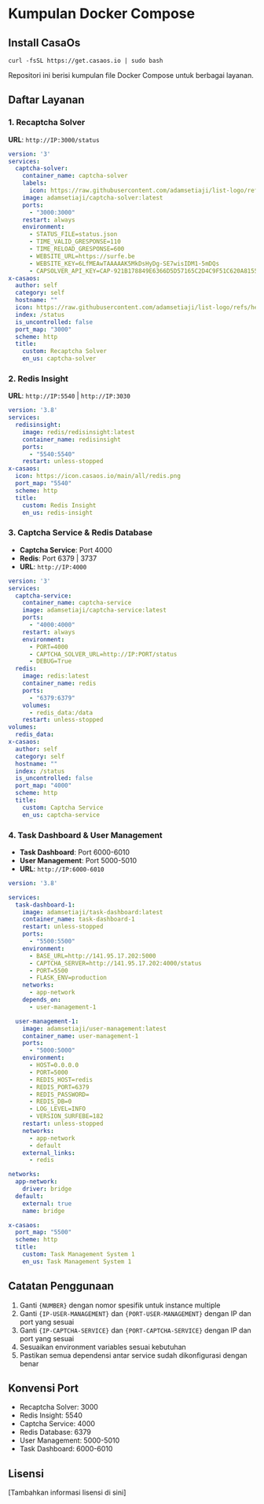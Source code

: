 # Kumpulan Docker Compose

## Install CasaOs
```
curl -fsSL https://get.casaos.io | sudo bash
```

Repositori ini berisi kumpulan file Docker Compose untuk berbagai layanan.

## Daftar Layanan

### 1. Recaptcha Solver
**URL**: `http://IP:3000/status`

```yaml
version: '3'
services:
  captcha-solver:
    container_name: captcha-solver
    labels:
      icon: https://raw.githubusercontent.com/adamsetiaji/list-logo/refs/heads/main/recaptcha-solver.png
    image: adamsetiaji/captcha-solver:latest
    ports:
      - "3000:3000"
    restart: always
    environment:
      - STATUS_FILE=status.json
      - TIME_VALID_GRESPONSE=110
      - TIME_RELOAD_GRESPONSE=600
      - WEBSITE_URL=https://surfe.be
      - WEBSITE_KEY=6LfMEAwTAAAAAK5MkDsHyDg-SE7wisIDM1-5mDQs
      - CAPSOLVER_API_KEY=CAP-921B178849E6366D5D57165C2D4C9F51C620A8155696A497CBA21AB82423DB45
x-casaos:
  author: self
  category: self
  hostname: ""
  icon: https://raw.githubusercontent.com/adamsetiaji/list-logo/refs/heads/main/recaptcha-solver.png
  index: /status
  is_uncontrolled: false
  port_map: "3000"
  scheme: http
  title:
    custom: Recaptcha Solver
    en_us: captcha-solver
```

### 2. Redis Insight
**URL**: `http://IP:5540` | `http://IP:3030`

```yaml
version: '3.8'
services:
  redisinsight:
    image: redis/redisinsight:latest
    container_name: redisinsight
    ports:
      - "5540:5540"
    restart: unless-stopped
x-casaos:
  icon: https://icon.casaos.io/main/all/redis.png
  port_map: "5540"
  scheme: http
  title:
    custom: Redis Insight
    en_us: redis-insight
```

### 3. Captcha Service & Redis Database
- **Captcha Service**: Port 4000
- **Redis**: Port 6379 | 3737
- **URL**: `http://IP:4000`

```yaml
version: '3'
services:
  captcha-service:
    container_name: captcha-service
    image: adamsetiaji/captcha-service:latest
    ports:
      - "4000:4000"
    restart: always
    environment:
      - PORT=4000
      - CAPTCHA_SOLVER_URL=http://IP:PORT/status
      - DEBUG=True
  redis:
    image: redis:latest
    container_name: redis
    ports:
      - "6379:6379"
    volumes:
      - redis_data:/data
    restart: unless-stopped
volumes:
  redis_data:
x-casaos:
  author: self
  category: self
  hostname: ""
  index: /status
  is_uncontrolled: false
  port_map: "4000"
  scheme: http
  title:
    custom: Captcha Service
    en_us: captcha-service
```

### 4. Task Dashboard & User Management
- **Task Dashboard**: Port 6000-6010
- **User Management**: Port 5000-5010
- **URL**: `http://IP:6000-6010`

```yaml
version: '3.8'

services:
  task-dashboard-1:
    image: adamsetiaji/task-dashboard:latest
    container_name: task-dashboard-1
    restart: unless-stopped
    ports:
      - "5500:5500"
    environment:
      - BASE_URL=http://141.95.17.202:5000
      - CAPTCHA_SERVER=http://141.95.17.202:4000/status
      - PORT=5500
      - FLASK_ENV=production
    networks:
      - app-network
    depends_on:
      - user-management-1

  user-management-1:
    image: adamsetiaji/user-management:latest
    container_name: user-management-1
    ports:
      - "5000:5000"
    environment:
      - HOST=0.0.0.0
      - PORT=5000
      - REDIS_HOST=redis
      - REDIS_PORT=6379
      - REDIS_PASSWORD=
      - REDIS_DB=0
      - LOG_LEVEL=INFO
      - VERSION_SURFEBE=182
    restart: unless-stopped
    networks:
      - app-network
      - default
    external_links:
      - redis

networks:
  app-network:
    driver: bridge
  default:
    external: true
    name: bridge

x-casaos:
  port_map: "5500"
  scheme: http
  title:
    custom: Task Management System 1
    en_us: Task Management System 1
```

## Catatan Penggunaan

1. Ganti `{NUMBER}` dengan nomor spesifik untuk instance multiple
2. Ganti `{IP-USER-MANAGEMENT}` dan `{PORT-USER-MANAGEMENT}` dengan IP dan port yang sesuai
3. Ganti `{IP-CAPTCHA-SERVICE}` dan `{PORT-CAPTCHA-SERVICE}` dengan IP dan port yang sesuai
4. Sesuaikan environment variables sesuai kebutuhan
5. Pastikan semua dependensi antar service sudah dikonfigurasi dengan benar

## Konvensi Port

- Recaptcha Solver: 3000
- Redis Insight: 5540
- Captcha Service: 4000
- Redis Database: 6379
- User Management: 5000-5010
- Task Dashboard: 6000-6010

## Lisensi

[Tambahkan informasi lisensi di sini]

